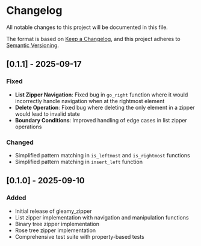 # Changelog

All notable changes to this project will be documented in this file.

The format is based on [Keep a Changelog](https://keepachangelog.com/en/1.0.0/),
and this project adheres to [Semantic Versioning](https://semver.org/spec/v2.0.0.html).

## [0.1.1] - 2025-09-17

### Fixed

- **List Zipper Navigation**: Fixed bug in `go_right` function where it would incorrectly handle navigation when at the rightmost element
- **Delete Operation**: Fixed bug where deleting the only element in a zipper would lead to invalid state
- **Boundary Conditions**: Improved handling of edge cases in list zipper operations

### Changed

- Simplified pattern matching in `is_leftmost` and `is_rightmost` functions
- Simplified pattern matching in `insert_left` function

## [0.1.0] - 2025-09-10

### Added

- Initial release of gleamy_zipper
- List zipper implementation with navigation and manipulation functions
- Binary tree zipper implementation
- Rose tree zipper implementation
- Comprehensive test suite with property-based tests